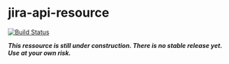 # jira-api-resource

[![Build Status](https://travis-ci.com/TurnsCoffeeIntoScripts/jira-api-resource.svg?branch=master)](https://travis-ci.com/TurnsCoffeeIntoScripts/jira-api-resource)



***This ressource is still under construction. There is no stable release yet. Use at your own risk.***